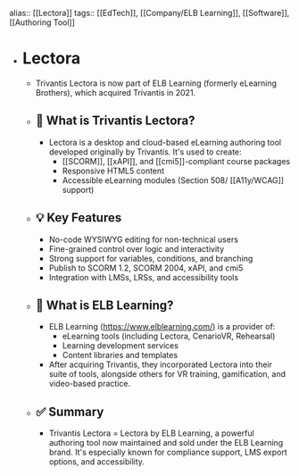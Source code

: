 alias:: [[Lectora]]
tags:: [[EdTech]], [[Company/ELB Learning]], [[Software]], [[Authoring Tool]]

- # Lectora
	- Trivantis Lectora is now part of ELB Learning (formerly eLearning Brothers), which acquired Trivantis in 2021.
	- ## 🔧 What is Trivantis Lectora?
		- Lectora is a desktop and cloud-based eLearning authoring tool developed originally by Trivantis. It's used to create:
			- [[SCORM]], [[xAPI]], and [[cmi5]]-compliant course packages
			- Responsive HTML5 content
			- Accessible eLearning modules (Section 508/ [[A11y/WCAG]] support)
	- ## 💡 Key Features
		- No-code WYSIWYG editing for non-technical users
		- Fine-grained control over logic and interactivity
		- Strong support for variables, conditions, and branching
		- Publish to SCORM 1.2, SCORM 2004, xAPI, and cmi5
		- Integration with LMSs, LRSs, and accessibility tools
	- ## 🏢 What is ELB Learning?
		- ELB Learning (https://www.elblearning.com/) is a provider of:
			- eLearning tools (including Lectora, CenarioVR, Rehearsal)
			- Learning development services
			- Content libraries and templates
		- After acquiring Trivantis, they incorporated Lectora into their suite of tools, alongside others for VR training, gamification, and video-based practice.
	- ## ✅ Summary
		- Trivantis Lectora = Lectora by ELB Learning, a powerful authoring tool now maintained and sold under the ELB Learning brand. It's especially known for compliance support, LMS export options, and accessibility.
